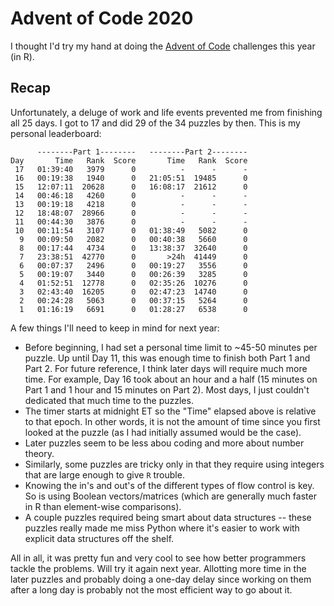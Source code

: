 # Advent of Code 2020

I thought I'd try my hand at doing the [Advent of Code](https://adventofcode.com/) challenges this year (in R).

## Recap

Unfortunately, a deluge of work and life events prevented me from finishing all 25 days. I got to 17 and did 29 of the 34 puzzles by then. This is my personal leaderboard:

```
      --------Part 1--------   --------Part 2--------
Day       Time   Rank  Score       Time   Rank  Score
 17   01:39:40   3979      0          -      -      -
 16   00:19:38   1940      0   21:05:51  19485      0
 15   12:07:11  20628      0   16:08:17  21612      0
 14   00:46:18   4260      0          -      -      -
 13   00:19:18   4218      0          -      -      -
 12   18:48:07  28966      0          -      -      -
 11   00:44:30   3876      0          -      -      -
 10   00:11:54   3107      0   01:38:49   5082      0
  9   00:09:50   2082      0   00:40:38   5660      0
  8   00:17:44   4734      0   13:38:37  32640      0
  7   23:38:51  42770      0       >24h  41449      0
  6   00:07:37   2496      0   00:19:27   3556      0
  5   00:19:07   3440      0   00:26:39   3285      0
  4   01:52:51  12778      0   02:35:26  10276      0
  3   02:43:40  16205      0   02:47:23  14740      0
  2   00:24:28   5063      0   00:37:15   5264      0
  1   01:16:19   6691      0   01:28:27   6538      0
```

A few things I'll need to keep in mind for next year:

- Before beginning, I had set a personal time limit to ~45-50 minutes per puzzle. Up until Day 11, this was enough time to finish both Part 1 and Part 2. For future reference, I think later days will require much more time. For example, Day 16 took about an hour and a half (15 minutes on Part 1 and 1 hour and 15 minutes on Part 2). Most days, I just couldn't dedicated that much time to the puzzles. 
- The timer starts at midnight ET so the "Time" elapsed above is relative to that epoch. In other words, it is not the amount of time since you first looked at the puzzle (as I had initially assumed would be the case).
- Later puzzles seem to be less abou coding and more about number theory. 
- Similarly, some puzzles are tricky only in that they require using integers that are large enough to give `R` trouble. 
- Knowing the in's and out's of the different types of flow control is key. So is using Boolean vectors/matrices (which are generally much faster in R than element-wise comparisons). 
- A couple puzzles required being smart about data structures -- these puzzles really made me miss Python where it's easier to work with explicit data structures off the shelf.

All in all, it was pretty fun and very cool to see how better programmers tackle the problems. Will try it again next year. Allotting more time in the later puzzles and probably doing a one-day delay since working on them after a long day is probably not the most efficient way to go about it.
